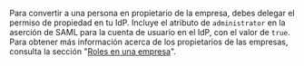 Para convertir a una persona en propietario de la empresa, debes delegar el permiso de propiedad en tu IdP. Incluye el atributo de `administrator` en la aserción de SAML para la cuenta de usuario en el IdP, con el valor de `true`. Para obtener más información acerca de los propietarios de las empresas, consulta la sección "[Roles en una empresa](/github/setting-up-and-managing-your-enterprise/roles-in-an-enterprise)".
